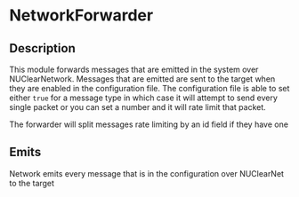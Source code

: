 # NetworkForwarder

## Description

This module forwards messages that are emitted in the system over NUClearNetwork.
Messages that are emitted are sent to the target when they are enabled in the configuration file.
The configuration file is able to set either `true` for a message type in which case it will attempt to send every single packet or you can set a number and it will rate limit that packet.

The forwarder will split messages rate limiting by an id field if they have one

## Emits

Network emits every message that is in the configuration over NUClearNet to the target

